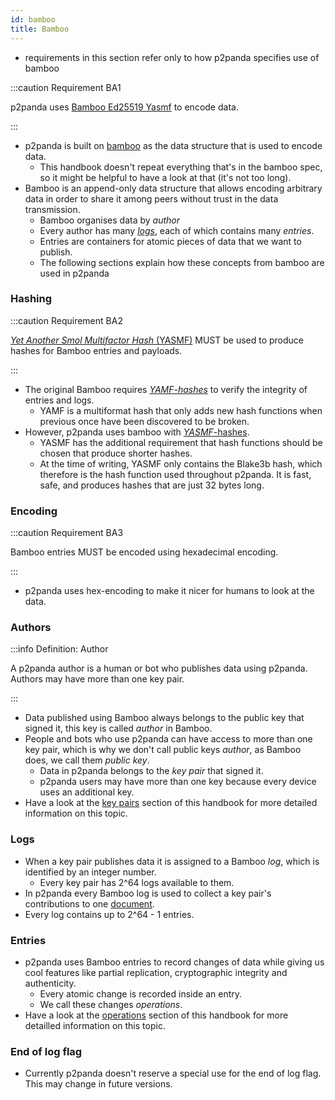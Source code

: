 ```yaml
---
id: bamboo
title: Bamboo
---
```


- requirements in this section refer only to how p2panda specifies use of bamboo

:::caution Requirement BA1

p2panda uses [Bamboo Ed25519 Yasmf][bamboo_spec] to encode data.

:::

- p2panda is built on [bamboo][bamboo_spec] as the data structure that is used to encode data.
  - This handbook doesn't repeat everything that's in the bamboo spec, so it might be helpful to have a look at that (it's not too long).
- Bamboo is an append-only data structure that allows encoding arbitrary data in order to share it among peers without trust in the data transmission.
  - Bamboo organises data by _author_
  - Every author has many [_logs_](#logs), each of which contains many _entries_.
  - Entries are containers for atomic pieces of data that we want to publish.
  - The following sections explain how these concepts from bamboo are used in p2panda

### Hashing

:::caution Requirement BA2

[_Yet Another Smol Multifactor Hash_ (YASMF)][yasmf] MUST be used to produce hashes for Bamboo entries and payloads.

:::

- The original Bamboo requires [_YAMF-hashes_][yamf] to verify the integrity of entries and logs.
  - YAMF is a multiformat hash that only adds new hash functions when previous once have been discovered to be broken.
- However, p2panda uses bamboo with [_YASMF_-hashes][yasmf].
  - YASMF has the additional requirement that hash functions should be chosen that produce shorter hashes.
  - At the time of writing, YASMF only contains the Blake3b hash, which therefore is the hash function used throughout p2panda. It is fast, safe, and produces hashes that are just 32 bytes long.

### Encoding

:::caution Requirement BA3

Bamboo entries MUST be encoded using hexadecimal encoding.

:::

- p2panda uses hex-encoding to make it nicer for humans to look at the data.

### Authors

:::info Definition: Author

A p2panda author is a human or bot who publishes data using p2panda. Authors may have more than one key pair.

:::

- Data published using Bamboo always belongs to the public key that signed it, this key is called _author_ in Bamboo.
- People and bots who use p2panda can have access to more than one key pair, which is why we don't call public keys _author_, as Bamboo does, we call them _public key_.
  - Data in p2panda belongs to the _key pair_ that signed it.
  - p2panda users may have more than one key because every device uses an additional key.
- Have a look at the [key pairs][key_pairs] section of this handbook for more detailed information on this topic.

### Logs

- When a key pair publishes data it is assigned to a Bamboo _log_, which is identified by an integer number.
  - Every key pair has 2^64 logs available to them.
- In p2panda every Bamboo log is used to collect a key pair's contributions to one [document][documents].
- Every log contains up to 2^64 - 1 entries.

### Entries

- p2panda uses Bamboo entries to record changes of data while giving us cool features like partial replication, cryptographic integrity and authenticity.
  - Every atomic change is recorded inside an entry.
  - We call these changes _operations_.
- Have a look at the [operations][operations] section of this handbook for more detailled information on this topic.

### End of log flag

- Currently p2panda doesn't reserve a special use for the end of log flag. This may change in future versions.

[key_pairs]: /specification/data-types/key-pairs
[bamboo_spec]: https://github.com/bamboo-rs/bamboo-ed25519-yasmf
[yamf]: https://github.com/AljoschaMeyer/yamf-hash
[yasmf]: https://github.com/bamboo-rs/yasmf-hash
[documents]: /specification/data-types/documents
[operations]: /specification/data-types/operations
